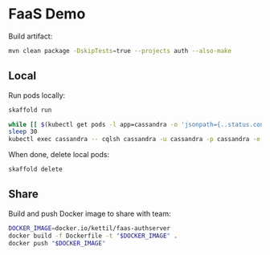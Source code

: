 # FaaS Demo

Build artifact:
```bash
mvn clean package -DskipTests=true --projects auth --also-make
```

## Local

Run pods locally:
```bash
skaffold run

while [[ $(kubectl get pods -l app=cassandra -o 'jsonpath={..status.conditions[?(@.type=="Ready")].status}') != "True" ]]; do echo "waiting for cassandra pod" && sleep 1; done
sleep 30
kubectl exec cassandra -- cqlsh cassandra -u cassandra -p cassandra -e "CREATE KEYSPACE authz WITH replication= {'class':'SimpleStrategy', 'replication_factor':1};"

```

When done, delete local pods:
```bash
skaffold delete
```

## Share

Build and push Docker image to share with team:
```bash
DOCKER_IMAGE=docker.io/kettil/faas-authserver
docker build -f Dockerfile -t "$DOCKER_IMAGE" .
docker push "$DOCKER_IMAGE"

```
